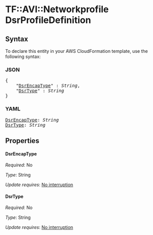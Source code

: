# TF::AVI::Networkprofile DsrProfileDefinition

## Syntax

To declare this entity in your AWS CloudFormation template, use the following syntax:

### JSON

<pre>
{
    "<a href="#dsrencaptype" title="DsrEncapType">DsrEncapType</a>" : <i>String</i>,
    "<a href="#dsrtype" title="DsrType">DsrType</a>" : <i>String</i>
}
</pre>

### YAML

<pre>
<a href="#dsrencaptype" title="DsrEncapType">DsrEncapType</a>: <i>String</i>
<a href="#dsrtype" title="DsrType">DsrType</a>: <i>String</i>
</pre>

## Properties

#### DsrEncapType

_Required_: No

_Type_: String

_Update requires_: [No interruption](https://docs.aws.amazon.com/AWSCloudFormation/latest/UserGuide/using-cfn-updating-stacks-update-behaviors.html#update-no-interrupt)

#### DsrType

_Required_: No

_Type_: String

_Update requires_: [No interruption](https://docs.aws.amazon.com/AWSCloudFormation/latest/UserGuide/using-cfn-updating-stacks-update-behaviors.html#update-no-interrupt)

